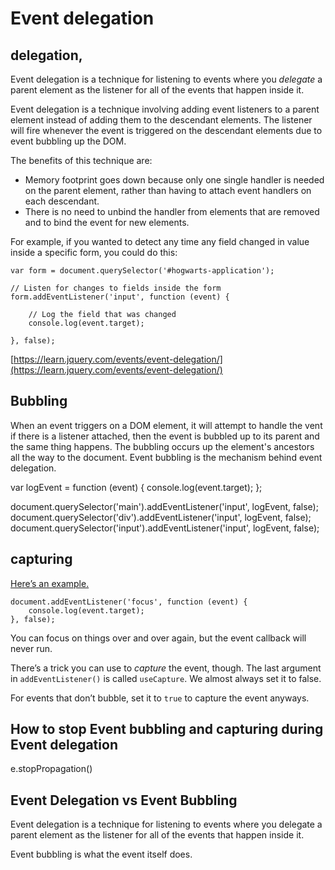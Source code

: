 # Event delegation

## delegation,

Event delegation is a technique for listening to events where you _delegate_ a parent element as the listener for all of the events that happen inside it.



Event delegation is a technique involving adding event listeners to a parent element instead of adding them to the descendant elements. The listener will fire whenever the event is triggered on the descendant elements due to event bubbling up the DOM. 

The benefits of this technique are:

* Memory footprint goes down because only one single handler is needed on the parent element, rather than having to attach event handlers on each descendant.
* There is no need to unbind the handler from elements that are removed and to bind the event for new elements. 

For example, if you wanted to detect any time any field changed in value inside a specific form, you could do this:

```text
var form = document.querySelector('#hogwarts-application');

// Listen for changes to fields inside the form
form.addEventListener('input', function (event) {

	// Log the field that was changed
	console.log(event.target);

}, false);
```

[https://learn.jquery.com/events/event-delegation/](https://learn.jquery.com/events/event-delegation/)

## Bubbling

When an event triggers on a DOM element, it will attempt to handle the vent if there is a listener attached, then the event is bubbled up to its parent and the same thing happens. The bubbling occurs up the element's ancestors all the way to the document. Event bubbling is the mechanism behind event delegation. 

var logEvent = function \(event\) { console.log\(event.target\); };

document.querySelector\('main'\).addEventListener\('input', logEvent, false\); document.querySelector\('div'\).addEventListener\('input', logEvent, false\); document.querySelector\('input'\).addEventListener\('input', logEvent, false\);

## capturing

[Here’s an example.](https://codepen.io/cferdinandi/pen/pqJZdK)

```text
document.addEventListener('focus', function (event) {
	console.log(event.target);
}, false);
```

You can focus on things over and over again, but the event callback will never run.

There’s a trick you can use to _capture_ the event, though. The last argument in `addEventListener()` is called `useCapture`. We almost always set it to false.

For events that don’t bubble, set it to `true` to capture the event anyways.  


## How to stop Event bubbling and capturing during Event delegation

e.stopPropagation\(\)

## Event Delegation vs Event Bubbling

Event delegation is a technique for listening to events where you delegate a parent element as the listener for all of the events that happen inside it.

Event bubbling is what the event itself does.

